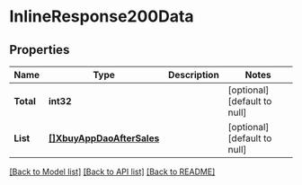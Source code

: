 # InlineResponse200Data

## Properties
Name | Type | Description | Notes
------------ | ------------- | ------------- | -------------
**Total** | **int32** |  | [optional] [default to null]
**List** | [**[]XbuyAppDaoAfterSales**](xbuy.app.dao.AfterSales.md) |  | [optional] [default to null]

[[Back to Model list]](../README.md#documentation-for-models) [[Back to API list]](../README.md#documentation-for-api-endpoints) [[Back to README]](../README.md)

